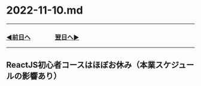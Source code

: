 # 2022-11-10.md

---

### [◀️前日へ](https://github.com/yuasys/chatty-journal/blob/main/2022/11/2022-11-09.md)&emsp;&emsp;&emsp;&emsp;[翌日へ▶️](https://github.com/yuasys/chatty-journal/blob/main/2022/11/2022-11-11.md)

---

## ReactJS初心者コースはほぼお休み（本業スケジュールの影響あり）

